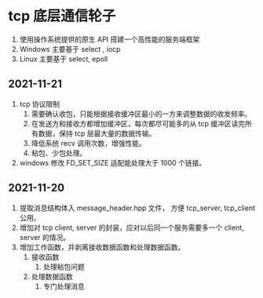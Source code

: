 # tcp 底层通信轮子
1. 使用操作系统提供的原生 API 搭建一个高性能的服务端框架
2. Windows 主要基于 select , iocp
3. Linux 主要基于 select, epoll

## 2021-11-21
1. tcp 协议限制
   1. 需要确认收包，只能根据接收缓冲区最小的一方来调整数据的收发频率。
   2. 在发送方和接收方都增加缓冲区，每次都尽可能多的从 tcp 缓冲区读完所有数据，保持 tcp 层最大量的数据传输。
   3. 降低系统 recv 调用次数，增强性能。
   4. 粘包、少包处理。
2. windows 修改 FD_SET_SIZE 适配能处理大于 1000 个链接。

## 2021-11-20 
1. 提取消息结构体入 message_header.hpp 文件， 方便 tcp_server, tcp_client 公用。
2. 增加对 tcp client, server 的封装，应对以后同一个服务需要多一个 client, server 的情况。
3. 增加工作函数，并剥离接收数据函数和处理数据函数。
   1. 接收函数 
      1. 处理粘包问题 
   2. 处理数据函数
      1. 专门处理消息
      
